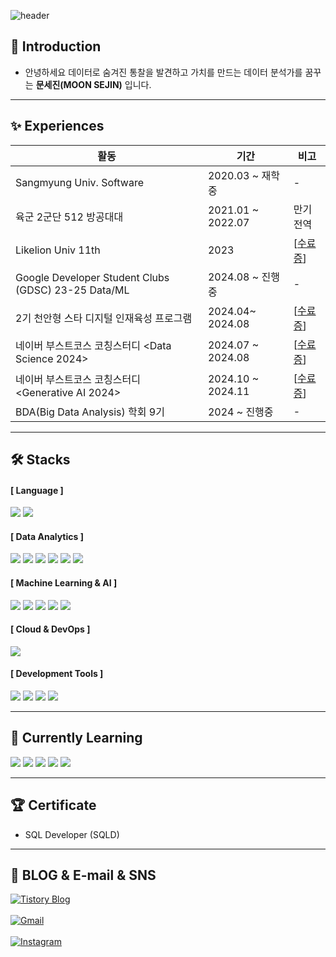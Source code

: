 ![header](https://capsule-render.vercel.app/api?type=waving&color=auto&height=300&section=header&text=SEJIN%20MOON&fontSize=90)


## 👋 Introduction
- 안녕하세요 데이터로 숨겨진 통찰을 발견하고 가치를 만드는 데이터 분석가를 꿈꾸는 **문세진(MOON SEJIN)** 입니다.
---

## ✨ Experiences
|활동|기간|비고|
|---|---|---|
|Sangmyung Univ. Software|2020.03 ~ 재학중|-|
|육군 2군단 512 방공대대|2021.01 ~ 2022.07|만기전역|
|Likelion Univ 11th|2023|[[수료증](https://github.com/moonsejin315/Python/blob/main/%E1%84%86%E1%85%A5%E1%86%BA%E1%84%89%E1%85%A111%E1%84%80%E1%85%B5%20%E1%84%89%E1%85%AE%E1%84%85%E1%85%AD%E1%84%8C%E1%85%B3%E1%86%BC.jpeg)]|
|Google Developer Student Clubs (GDSC) 23-25 Data/ML|2024.08 ~ 진행중|-|
|2기 천안형 스타 디지털 인재육성 프로그램|2024.04~ 2024.08|[[수료증](https://github.com/moonsejin315/Python/blob/main/ML/%E1%84%8C%E1%85%A62%E1%84%80%E1%85%B5%20%E1%84%8E%E1%85%A5%E1%86%AB%E1%84%8B%E1%85%A1%E1%86%AB%E1%84%92%E1%85%A7%E1%86%BC%20%E1%84%89%E1%85%B3%E1%84%90%E1%85%A1%20%E1%84%83%E1%85%B5%E1%84%8C%E1%85%B5%E1%84%90%E1%85%A5%E1%86%AF%20%E1%84%8B%E1%85%B5%E1%86%AB%E1%84%8C%E1%85%A2%E1%84%8B%E1%85%B2%E1%86%A8%E1%84%89%E1%85%A5%E1%86%BC%20%E1%84%91%E1%85%B3%E1%84%85%E1%85%A9%E1%84%80%E1%85%B3%E1%84%85%E1%85%A2%E1%86%B7_%E1%84%89%E1%85%AE%E1%84%85%E1%85%AD%E1%84%8C%E1%85%B3%E1%86%BC.pdf)]|
|네이버 부스트코스 코칭스터디 <Data Science 2024>|2024.07 ~ 2024.08|[[수료증](https://github.com/moonsejin315/BoostCourse/blob/main/BoostCourse%20%E1%84%89%E1%85%AE%E1%84%85%E1%85%AD%E1%84%8C%E1%85%B3%E1%86%BC.pdf)]|
|네이버 부스트코스 코칭스터디 <Generative AI 2024>|2024.10 ~ 2024.11|[[수료증](https://github.com/moonsejin315/BoostCourse/blob/main/certificate_A20241129-102731.pdf)]|
|BDA(Big Data Analysis) 학회 9기|2024 ~ 진행중|-|

---

## 🛠️ Stacks
#### [ Language ]
<img src="https://img.shields.io/badge/Python-3776AB?style=flat-square&logo=Python&logoColor=white"/> <img src="https://img.shields.io/badge/SQL-4479A1?style=flat-square&logo=MySQL&logoColor=white"/>

#### [ Data Analytics ]
<img src="https://img.shields.io/badge/Pandas-150458?style=flat-square&logo=pandas&logoColor=white"/> <img src="https://img.shields.io/badge/NumPy-013243?style=flat-square&logo=NumPy&logoColor=white"/> <img src="https://img.shields.io/badge/Matplotlib-11557C?style=flat-square&logo=&logoColor=white"/> <img src="https://img.shields.io/badge/Seaborn-3776AB?style=flat-square&logo=&logoColor=white"/> <img src="https://img.shields.io/badge/Scikit--Learn-F7931E?style=flat-square&logo=scikit-learn&logoColor=white"/> <img src="https://img.shields.io/badge/Tableau-E97627?style=flat-square&logo=Tableau&logoColor=white"/>

#### [ Machine Learning & AI ]
<img src="https://img.shields.io/badge/TensorFlow-FF6F00?style=flat-square&logo=TensorFlow&logoColor=white"/> <img src="https://img.shields.io/badge/XGBoost-EBE80D?style=flat-square&logo=&logoColor=black"/> <img src="https://img.shields.io/badge/Keras-D00000?style=flat-square&logo=Keras&logoColor=white"/> <img src="https://img.shields.io/badge/RNN-6A5ACD?style=flat-square&logo=&logoColor=white"/> <img src="https://img.shields.io/badge/CNN-228B22?style=flat-square&logo=&logoColor=white"/>

#### [ Cloud & DevOps ]
<img src="https://img.shields.io/badge/AWS-232F3E?style=flat-square&logo=Amazon AWS&logoColor=white"/> 

#### [ Development Tools ]
<img src="https://img.shields.io/badge/Jupyter Notebook-F37626?style=flat-square&logo=Jupyter&logoColor=white"/> <img src="https://img.shields.io/badge/Google Colab-F9AB00?style=flat-square&logo=Google Colab&logoColor=white"/> <img src="https://img.shields.io/badge/VS Code-007ACC?style=flat-square&logo=Visual Studio Code&logoColor=white"/> <img src="https://img.shields.io/badge/PyCharm-000000?style=flat-square&logo=PyCharm&logoColor=white"/>

---

## 🌴 Currently Learning
<img src="https://img.shields.io/badge/Apache Airflow-017CEE?style=flat-square&logo=Apache Airflow&logoColor=white"/> <img src="https://img.shields.io/badge/Apache Spark-E25A1C?style=flat-square&logo=Apache Spark&logoColor=white"/> <img src="https://img.shields.io/badge/FastAPI-009688?style=flat-square&logo=FastAPI&logoColor=white"/> <img src="https://img.shields.io/badge/Flask-000000?style=flat-square&logo=Flask&logoColor=white"/> <img src="https://img.shields.io/badge/Docker-2496ED?style=flat-square&logo=Docker&logoColor=white"/> 



---

## 🏆 Certificate
- SQL Developer (SQLD)

---

## 💌 BLOG & E-mail & SNS 
[![Tistory Blog](https://img.shields.io/badge/Tistory-Blog-orange?logo=tistory)](https://moonsejin315.tistory.com/)
<br/>
<br/>
[![Gmail](https://img.shields.io/badge/Gmail-D14836?style=flat-square&logo=Gmail&logoColor=white)](mailto:moonsejin315@gmail.com)
<br/>
<br/>
[![Instagram](https://img.shields.io/badge/Instagram-E4405F?style=flat-square&logo=Instagram&logoColor=white)](https://www.instagram.com/__sejinmoon__)
